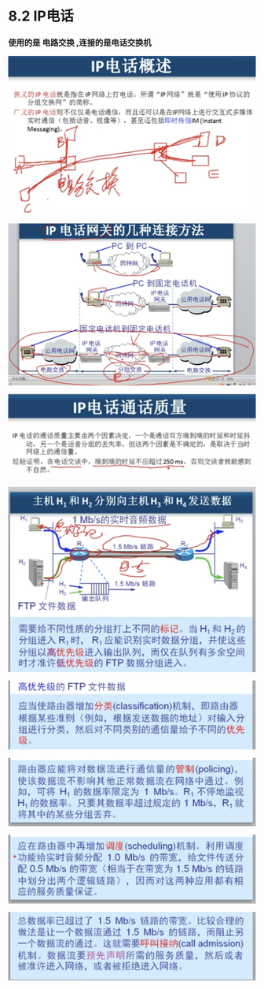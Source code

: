 # 8.2 IP电话

### 使用的是 电路交换 ,连接的是电话交换机

![](.gitbook/assets/ping-mu-kuai-zhao-20190502-18.46.09.png)

![](.gitbook/assets/ping-mu-kuai-zhao-20190502-18.53.28.png)

![](.gitbook/assets/ping-mu-kuai-zhao-20190502-18.55.13.png)

![&#x533A;&#x5206;&#x6570;&#x636E;&#x5305;](.gitbook/assets/ping-mu-kuai-zhao-20190502-18.59.04.png)

![&#x533A;&#x5206;IP](.gitbook/assets/ping-mu-kuai-zhao-20190502-19.01.40%20%281%29.png)

![&#x5212;&#x5206;&#x6D41;&#x91CF;&#x4F7F;&#x7528;&#x4E0A;&#x9650;](.gitbook/assets/ping-mu-kuai-zhao-20190502-19.02.19.png)

![&#x5F3A;&#x5236;&#x5212;&#x5206;&#x6BCF;&#x4E2A;IP&#x7684;&#x5E26;&#x5BBD;&#x4E0A;&#x9650;](.gitbook/assets/ping-mu-kuai-zhao-20190502-19.05.29.png)

![&#x53D6;&#x6D88;&#x67D0;&#x4E2A;IP&#x7684;&#x4E0A;&#x7F51;&#x6743;&#x5229;](.gitbook/assets/ping-mu-kuai-zhao-20190502-19.06.42.png)



















